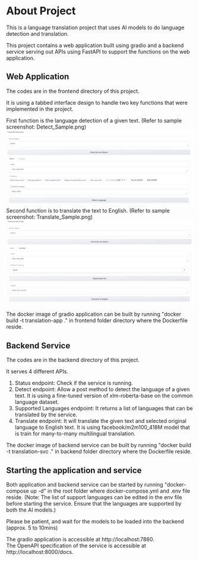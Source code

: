 # About Project #

This is a language translation project that uses AI models to do language detection and translation.

This project contains a web application built using gradio and a backend service serving out APIs using FastAPI to support the functions on the web application.

## Web Application ##

The codes are in the frontend directory of this project.

It is using a tabbed interface design to handle two key functions that were implemented in the project.

First function is the language detection of a given text. (Refer to sample screenshot: Detect_Sample.png)
![Detect_Sample.png](https://github.com/teohuei/RDAI_Assignment/blob/main/Detect_Sample.png?raw=true)
Second function is to translate the text to English. (Refer to sample screenshot: Translate_Sample.png)
![Translate_Sample.png](https://github.com/teohuei/RDAI_Assignment/blob/main/Translate_Sample.PNG?raw=true)

The docker image of gradio application can be built by running "docker build -t translation-app ." in frontend folder directory where the Dockerfile reside.

## Backend Service ##

The codes are in the backend directory of this project.

It serves 4 different APIs.

1) Status endpoint: Check if the service is running.
2) Detect endpoint: Allow a post method to detect the language of a given text. It is using a fine-tuned version of xlm-roberta-base on the common language dataset.
3) Supported Languages endpoint: It returns a list of languages that can be translated by the service.
4) Translate endpoint: It will translate the given text and selected original language to English text. It is using facebook/m2m100_418M model that is train for many-to-many multilingual translation.

The docker image of backend service can be built by running "docker build -t translation-svc ." in backend folder directory where the Dockerfile reside.

## Starting the application and service ##

Both application and backend service can be started by running "docker-compose up -d" in the root folder where docker-compose.yml and .env file reside.
(Note: The list of support languages can be edited in the env file before starting the service. Ensure that the languages are supported by both the AI models.)

Please be patient, and wait for the models to be loaded into the backend (approx. 5 to 10mins)

The gradio application is accessible at http://localhost:7860.
<br>The OpenAPI specification of the service is accessible at http://localhost:8000/docs.